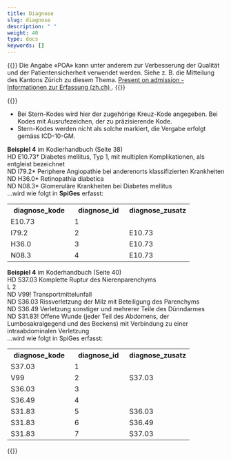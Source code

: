 ```yaml
---
title: Diagnose 
slug: diagnose
description: " "
weight: 40
type: docs
keywords: []
---
```


{{<collapsible title="POA-Variable: Könnten Sie uns bitte sagen, zu welchem Zweck die Variable diagnose_poa verwendet wird?  ">}}
Die Angabe «POA» kann unter anderem zur Verbesserung der Qualität und der Patientensicherheit verwendet werden. Siehe z. B. die Mitteilung des Kantons Zürich zu diesem Thema. <a href="https://www.zh.ch/content/dam/zhweb/bilder-dokumente/themen/gesundheit/gesundheitsversorgung/spitaeler_kliniken/daten_und_statistik_der_listenspitaeler/datenerhebung/poa_informationen.pdf"> Present on admission - Informationen zur Erfassung (zh.ch) </a>.
{{</collapsible>}}

{{<collapsible title="Variable «diagnose_zusatz»: Welche Angaben müssen hier bei Stern-Kodes und Kodes mit Ausrufezeichen gemacht werden?">}}
<ul>
<li>	Bei Stern-Kodes wird hier der zugehörige Kreuz-Kode angegeben. Bei Kodes mit Ausrufezeichen, der zu präzisierende Kode. </li>
<li>	Stern-Kodes werden nicht als solche markiert, die Vergabe erfolgt gemäss ICD-10-GM. </li>
</ul>
<p>
<b>Beispiel 4</b> im Kodierhandbuch (Seite 38) <br />
HD E10.73† Diabetes mellitus, Typ 1, mit multiplen Komplikationen, als entgleist bezeichnet <br />
ND I79.2* Periphere Angiopathie bei anderenorts klassifizierten Krankheiten <br />
ND H36.0* Retinopathia diabetica <br />
ND N08.3* Glomeruläre Krankheiten bei Diabetes mellitus <br />
…wird wie folgt in <b>SpiGes</b> erfasst: <br />
<table style="width:100%">
  <tr>
    <th style="width:35%"> diagnose_kode </div></th>
    <th> diagnose_id </th>
    <th style="width:35%"> diagnose_zusatz </th>
  </tr>
  <tr>
    <td> E10.73 </td>
    <td> 1 </td>
    <td>  </td>
  </tr>
  <tr>
    <td> I79.2 </td>
    <td> 2 </td>
    <td> E10.73 </td>
  </tr>
  <tr>
    <td> H36.0 </td>
    <td> 3 </td>
    <td> E10.73 </td>
  </tr>
  <tr>
    <td> N08.3 </td>
    <td> 4 </td>
    <td> E10.73 </td>
  </tr>
</table>
</p>

<p>
<b>Beispiel 4</b> im Koderhandbuch (Seite 40) <br />
HD S37.03 Komplette Ruptur des Nierenparenchyms <br />
L 2 <br />
ND V99! Transportmittelunfall <br />
ND S36.03 Rissverletzung der Milz mit Beteiligung des Parenchyms <br />
ND S36.49 Verletzung sonstiger und mehrerer Teile des Dünndarmes <br />
ND S31.83! Offene Wunde (jeder Teil des Abdomens, der Lumbosakralgegend und des Beckens) mit Verbindung zu einer intraabdominalen Verletzung <br />
…wird wie folgt in SpiGes erfasst: <br />
<table style="width:100%">
  <tr>
    <th style="width:35%"> diagnose_kode </div></th>
    <th> diagnose_id </th>
    <th style="width:35%"> diagnose_zusatz </th>
  </tr>
  <tr>
    <td> S37.03 </td>
    <td> 1 </td>
    <td>  </td>
  </tr>
  <tr>
    <td> V99 </td>
    <td> 2 </td>
    <td> S37.03 </td>
  </tr>
  <tr>
    <td> S36.03 </td>
    <td> 3 </td>
    <td> </td>
  </tr>
  <tr>
    <td> S36.49 </td>
    <td> 4 </td>
    <td> </td>
  </tr>
  <tr>
    <td> S31.83 </td>
    <td> 5 </td>
    <td> S36.03 </td>
  </tr>
  <tr>
    <td> S31.83 </td>
    <td> 6 </td>
    <td> S36.49 </td>
  </tr>
  <tr>
    <td> S31.83 </td>
    <td> 7 </td>
    <td> S37.03 </td>
  </tr>
</table>
</p>
{{</collapsible>}}
